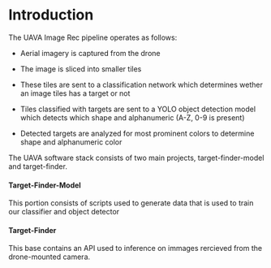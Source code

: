 # Introduction

The UAVA Image Rec pipeline operates as follows:

- Aerial imagery is captured from the drone

- The image is sliced into smaller tiles 

- These tiles are sent to a classification network which determines wether an image tiles has a target or not

- Tiles classified with targets are sent to a YOLO object detection model which detects which shape and alphanumeric (A-Z, 0-9 is present)

- Detected targets are analyzed for most prominent colors to determine shape and alphanumeric color



The UAVA software stack consists of two main projects, target-finder-model and target-finder.

#### Target-Finder-Model

This portion consists of scripts used to generate data that is used to train our classifier and object detector

#### Target-Finder

This base contains an API used to inference on immages rercieved from the drone-mounted camera.
